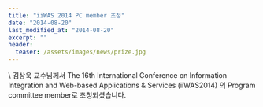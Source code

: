 ```yaml
---
title: "iiWAS 2014 PC member 초청"
date: "2014-08-20"
last_modified_at: "2014-08-20"
excerpt: ""
header:
  teaser: /assets/images/news/prize.jpg
---
```

\\
김상욱 교수님께서 The 16th International Conference on Information Integration and Web-based Applications &amp; Services (iiWAS2014) 의 Program committee member로 초청되셨습니다.